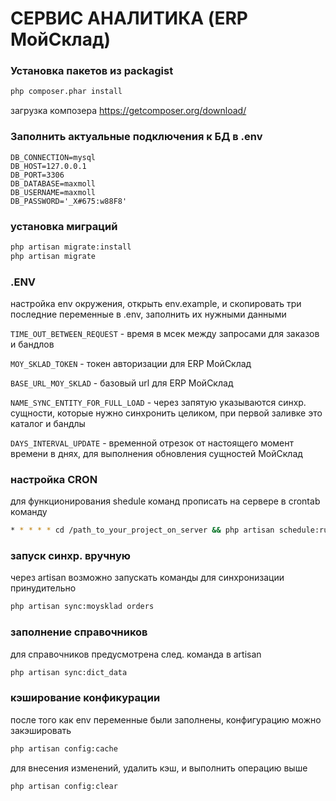 # СЕРВИС АНАЛИТИКА (ERP МойСклад)

### Установка пакетов из packagist

```bash
php composer.phar install
```

загрузка композера https://getcomposer.org/download/

### Заполнить актуальные подключения к БД в .env

```dotenv
DB_CONNECTION=mysql
DB_HOST=127.0.0.1
DB_PORT=3306
DB_DATABASE=maxmoll
DB_USERNAME=maxmoll
DB_PASSWORD='_X#675:w88F8'
```

### установка миграций

```bash
php artisan migrate:install
php artisan migrate
```

### .ENV

настройка env окружения, открыть env.example, и скопировать три последние переменные в .env, заполнить их нужными данными

`TIME_OUT_BETWEEN_REQUEST` - время в мсек между запросами для заказов и бандлов

`MOY_SKLAD_TOKEN` - токен авторизации для ERP МойСклад 

`BASE_URL_MOY_SKLAD` - базовый url для ERP МойСклад 

`NAME_SYNC_ENTITY_FOR_FULL_LOAD` - через запятую указываются синхр. сущности, которые нужно синхронить целиком, при первой заливке это каталог и бандлы

`DAYS_INTERVAL_UPDATE` - временной отрезок от настоящего момент времени в днях, для выполнения обновления сущностей МойСклад

### настройка CRON

для функционирования shedule команд прописать на сервере в crontab команду

```bash
* * * * * cd /path_to_your_project_on_server && php artisan schedule:run >> /dev/null 2>&1
```

### запуск синхр. вручную

через artisan возможно запускать команды для синхронизации принудительно

```bash
php artisan sync:moysklad orders
```

### заполнение справочников

для справочников предусмотрена след. команда в artisan

```bash
php artisan sync:dict_data
```

### кэширование конфикурации

после того как env переменные были заполнены, конфигурацию можно закэшировать

```bash
php artisan config:cache
```

для внесения изменений, удалить кэш, и выполнить операцию выше

```bash
php artisan config:clear
```





